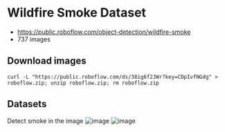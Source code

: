 # Wildfire Smoke Dataset
- https://public.roboflow.com/object-detection/wildfire-smoke
- 737 images

## Download images
```
curl -L "https://public.roboflow.com/ds/38ig6f2JWr?key=CDpIvfNGdg" > roboflow.zip; unzip roboflow.zip; rm roboflow.zip
```

## Datasets
Detect smoke in the image
![image](https://user-images.githubusercontent.com/106988650/178039946-56282ab9-bfeb-4055-b42e-2bc1244de950.png)
![image](https://user-images.githubusercontent.com/106988650/178040027-a848ccad-2265-46b2-9cb0-08bc54799be3.png)

